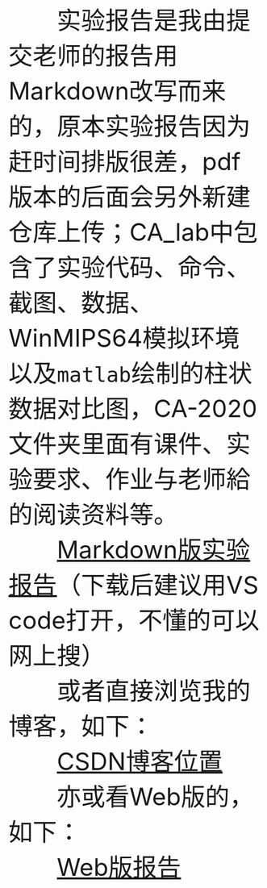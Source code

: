 <font size=10>&emsp;&emsp;实验报告是我由提交老师的报告用Markdown改写而来的，原本实验报告因为赶时间排版很差，pdf版本的后面会另外新建仓库上传；CA_lab中包含了实验代码、命令、截图、数据、WinMIPS64模拟环境以及``matlab``绘制的柱状数据对比图，CA-2020文件夹里面有课件、实验要求、作业与老师給的阅读资料等。<br>
&emsp;&emsp;<a href="./CA_lab/The_experimental_report_of_Computer_Architecture_of_Hefei_University_of_Technology.md" target="_blank">Markdown版实验报告</a>（下载后建议用VS code打开，不懂的可以网上搜）<br>
&emsp;&emsp;或者直接浏览我的博客，如下：<br>
&emsp;&emsp;<a href="https://blog.csdn.net/u25th_engineer/article/details/107117773" target="_blank">CSDN博客位置</a><br>
&emsp;&emsp;亦或看Web版的，如下：<br>
&emsp;&emsp;<a href="https://www.wenhua.link/The_experimental_report_of_Computer_Architecture_of_Hefei_University_of_Technology/The_experimental_report_of_Computer_Architecture_of_Hefei_University_of_Technology.html" target="_blank">Web版报告</a>
</font>